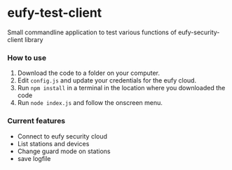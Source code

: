 # eufy-test-client
Small commandline application to test various functions of eufy-security-client library

### How to use

1. Download the code to a folder on your computer.
2. Edit `config.js` and update your credentials for the eufy cloud.
3. Run `npm install` in a terminal in the location where you downloaded the code
4. Run `node index.js` and follow the onscreen menu.

### Current features
- Connect to eufy security cloud
- List stations and devices
- Change guard mode on stations
- save logfile


